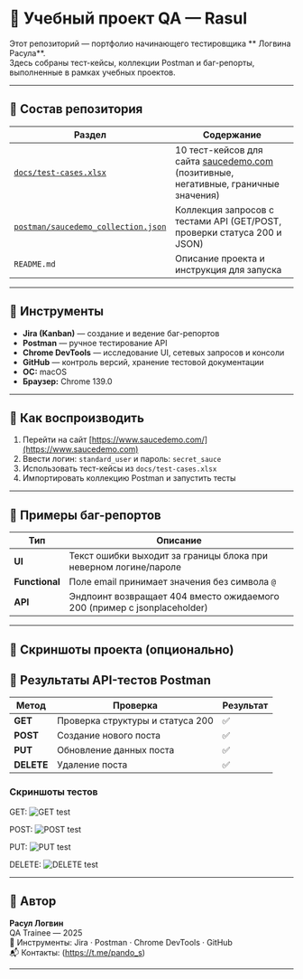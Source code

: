 # 🧩 Учебный проект QA — Rasul

Этот репозиторий — портфолио начинающего тестировщика ** Логвина Расула**.  
Здесь собраны тест-кейсы, коллекции Postman и баг-репорты, выполненные в рамках учебных проектов.

---

## 📂 Состав репозитория

| Раздел | Содержание |
|--------|-------------|
| [`docs/test-cases.xlsx`](docs/test-cases.xlsx) | 10 тест-кейсов для сайта [saucedemo.com](https://www.saucedemo.com) (позитивные, негативные, граничные значения) |
| [`postman/saucedemo_collection.json`](postman/saucedemo_collection.json) | Коллекция запросов с тестами API (GET/POST, проверки статуса 200 и JSON) |
| `README.md` | Описание проекта и инструкция для запуска |

---

## 🧠 Инструменты

- **Jira (Kanban)** — создание и ведение баг-репортов  
- **Postman** — ручное тестирование API  
- **Chrome DevTools** — исследование UI, сетевых запросов и консоли  
- **GitHub** — контроль версий, хранение тестовой документации  
- **ОС:** macOS  
- **Браузер:** Chrome 139.0  

---

## 🚀 Как воспроизводить

1. Перейти на сайт [https://www.saucedemo.com/](https://www.saucedemo.com)  
2. Ввести логин: `standard_user` и пароль: `secret_sauce`  
3. Использовать тест-кейсы из `docs/test-cases.xlsx`  
4. Импортировать коллекцию Postman и запустить тесты  

---

## 🐞 Примеры баг-репортов

| Тип | Описание |
|-----|-----------|
| **UI** | Текст ошибки выходит за границы блока при неверном логине/пароле |
| **Functional** | Поле email принимает значения без символа `@` |
| **API** | Эндпоинт возвращает 404 вместо ожидаемого 200 (пример с jsonplaceholder) |

---

## 📸 Скриншоты проекта (опционально)
## 🧪 Результаты API-тестов Postman

| Метод | Проверка | Результат |
|-------|-----------|------------|
| **GET** | Проверка структуры и статуса 200 | ✅ |
| **POST** | Создание нового поста | ✅ |
| **PUT** | Обновление данных поста | ✅ |
| **DELETE** | Удаление поста | ✅ |

### Скриншоты тестов
GET:
![GET test](screenshots/postman/get%20test%202025-10-20%20в%2017.14.06.png)

POST:
![POST test](screenshots/postman/get%20test%202025-10-20%20в%2017.29.33.png)

PUT:
![PUT test](screenshots/postman/get%20test%202025-10-20%20в%2017.30.39.png)

DELETE:
![DELETE test](screenshots/postman/get%20test%202025-10-20%20в%2017.31.43.png)

---

## 👤 Автор

**Расул Логвин**  
QA Trainee — 2025  
📍 Инструменты: Jira · Postman · Chrome DevTools · GitHub  
📬 Контакты: (https://t.me/pando_s)

---
